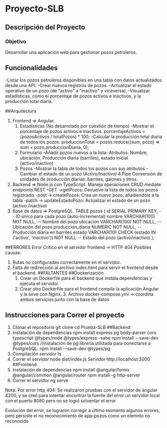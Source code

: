 # Proyecto-SLB
## Descripción del Proyecto
### Objetivo
Desarrollar una aplicación web para gestionar pozos petroleros.
## Funcionalidades
-Listar los pozos petroleros disponibles en una tabla con datos actualizados desde una API.
-Crear nuevos registros de pozos.
-Actualizar el estado operativo de un pozo (de "activo" a "inactivo" y viceversa).
-Visualizar estadísticas, como el porcentaje de pozos activos e inactivos, y la producción total diaria.

##Arquitectura
1. Frontend => Angular.
     1. Estadísticas (No desarrolado por cuestión de tiempo)
       -Mostrar el porcentaje de pozos activos e inactivos.
          porcentajeActivos = (pozosActivos / totalPozos) * 100;
       -Calcular la producción total diaria de todos los pozos.
           produccionTotal = pozos.reduce((sum, pozo) => sum + pozo.produccionDiaria, 0);
     3. Formulario
       -Añadir pozos nuevos a la lista:
          Atributos: Nombre, ubicación, Producción diaria (barriles), estado inicial (activo/inactivo)
     4. Pozos
        -Mostrar la tabla de todos los pozos con sus atributos
        -Cambiar el estado de un pozo (Activo/Inactivo)
     4.Pipe
        Conversión de unidades de producción diarias: barriles, galones y litros.
3. Backend =>  Node.js con TypeScript.
   Maneja operaciones CRUD mediate endpoints REST
   -GET ->getPozos: Devuelve la lista de todos los pozos registradis
   -post -> createPozos: Crea un nuevo pozo, añadiendole a la tabla
   -patch -> updateEstadoPozo: Actualizar el estado de un pozo (activo /inactivo)
5. Base de datos => PostgreSQL.
       TABLE pozos (
        id SERIAL PRIMARY KEY,             -- ID único para cada pozo (auto-incremental)
        nombre VARCHAR(100) NOT NULL,      -- Nombre del pozo
        ubicacion VARCHAR(100) NOT NULL,   -- Ubicación del pozo
        produccion_diaria NUMERIC NOT NULL, -- Producción diaria en barriles
        estado VARCHAR(10) CHECK (estado IN ('activo', 'inactivo')) NOT NULL -- Estado del pozo (activo/inactivo)
    );


  ##ERRORES 
  Error Crítico en el servidor frontend -> HTTP 404
  Posibles causas:
  1. Rutas no configuradas correctamente en el servidor.
  2. Falta de redirección al archivo index.html para servir el frontend desde el backend.
  ##FALTANTES
  ##Dockerización
     1. Crear un Dockerfile para el backend que instala dependencias y ejecuta el servidor.
     2. Crear otro Dockerfile para el frontend compila la aplicación Angular y la sirve con Nginx.
    3.  Archivo docker-compose.yml -> coordina ambos servicios junto con la base de datos
  ## Instrucciones para Correr el proyecto
  1. Clonar el repositorio
      git clone 
      cd Prueba-SLB
  ##Backend
  2. Instalación de dependencias
      npm install express pg body-parser cors typescript @types/node @types/express –sabe
      npm install --save-dev @types/cors
      //instalación de pg librería utilizada para conectarse a PostgreSQL.
      npm install --save-dev @types/pg
  3. Compilación servidor
       ts
  4. Correr el servidor
       node dist/index.js
Servidor http://localhost:3000
##Frontend
  6. Instalación de dependencias
      npm install @angular/forms @angular/common @angular/router
      npm install -g http-server
  7. Correr el servidor
     ng serve  
     
Nota: Por error http 404:
Se realizaron pruebas con el servidor de ángular 4200, y se creó para intentar encontrar la fuente del error un servidor local con el puerto 8080
pero no se logró solventar el error

Evolución del error, se lograron corregir a último momento algunos errores, pero persiste el no reconocimiento de app-pozos como un elemnto no reconocido
  
